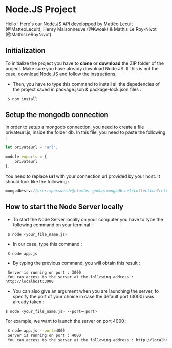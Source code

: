 # Node.JS Project

Hello ! Here's our Node.JS API developped by Mattéo Lecuit (@MatteoLecuit), Henry Maisonneuve (@Kwoak) & Mathis Le Roy-Nivot (@MathisLeRoyNivot).

## Initialization

To initialize the project you have to **clone** or **download** the ZIP folder of the project. Make sure you have already download Node.JS. If this is not the case, download [Node.JS](https://nodejs.org/en/) and follow the instructions. 

 - Then, you have to type this command to install all the depedencies of the project saved in package.json & package-lock.json files : 
```bash
 $ npm install
 ```

## Setup the mongodb connection
In order to setup a mongodb connection, you need to create a file privateurl.js, inside the folder db.
In this file, you need to paste the following :
```Javascript
let privateurl = 'url';

module.exports = {
    privateurl
};
```
You need to replace **url** with your connection url provided by your host. It should look like the following :

```Javascript
mongodb+srv://user:<password>@cluster-gnebq.mongodb.net/collection?retryWrites=true
```

## How to start the Node Server locally 

- To start the Node Server locally on your computer you have to type the following command on your terminal :
```bash
 $ node <your_file_name.js>
 ```
 - In our case, type this command :
```bash
 $ node app.js
 ```
 - By typing the previous command, you will obtain this result :
```
 Server is running on port : 3000
 You can access to the server at the following address : http://localhost:3000
```
 - You can also give an argument when you are launching the server, to specify the port of your choice in case the default port (3000) was already taken :
 ```bash
 $ node <your_file_name.js> --port=<port>
```
 For example, we want to launch the server on port 4000 :
```bash
 $ node app.js --port=4000
 Server is running on port : 4000
 You can access to the server at the following address : http://localhost:4000
 ```
